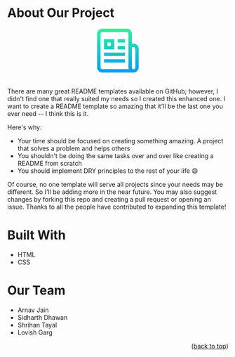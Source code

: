 # About Our Project
<a name="readme-top"></a>
  <div align="center">
  <a href="https://github.com/othneildrew/Best-README-Template">
    <img src="images/logo.png" alt="Logo" width="100" height="100">
  </a></div>
  <br>
  
There are many great README templates available on GitHub; however, I didn't find one that really suited my needs so I created this enhanced one. I want to create a README template so amazing that it'll be the last one you ever need -- I think this is it.

Here's why:
* Your time should be focused on creating something amazing. A project that solves a problem and helps others
* You shouldn't be doing the same tasks over and over like creating a README from scratch
* You should implement DRY principles to the rest of your life :smile:

Of course, no one template will serve all projects since your needs may be different. So I'll be adding more in the near future. You may also suggest changes by forking this repo and creating a pull request or opening an issue. Thanks to all the people have contributed to expanding this template!
  
# Built With
  
* HTML
* CSS

# Our Team
* Arnav Jain
* Sidharth Dhawan
* Shrihan Tayal
* Lovish Garg

<p align="right">(<a href="#readme-top">back to top</a>)</p>
